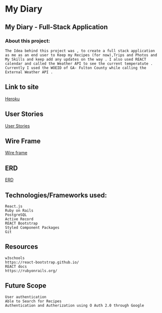 # My Diary

## My Diary - Full-Stack Application

### About this project:

    The Idea behind this project was , to create a full stack application as me as an end user to Keep my Recipes (for now),Trips and Photos and My Skills and keep add any updates on the way . I also used REACT calendar and called the Weather API to see the current temperatute . Currently I used the WOEID of GA- Fulton County while calling the External Weather API .

## Link to site

[Heroku](https://my-diary-wdi15.herokuapp.com/)

## User Stories

[User Stories](https://trello.com/b/Gsz5vUEv/my-diary)


## Wire Frame 

[Wire frame](https://i.imgur.com/v9sgKpn.png)

## ERD

[ERD](https://i.imgur.com/D3DDo9A.png)

## Technologies/Frameworks used:

```
React.js
Ruby on Rails
PostgreSQL
Active Record
REACT Bootstrap
Styled Component Packages
Git

```

## Resources

```
w3schools
https://react-bootstrap.github.io/
REACT docs
https://rubyonrails.org/

```

## Future Scope 

```
User authentication
Able to Search for Recipes
Authentication and Autherization using O Auth 2.0 through Google

```

